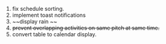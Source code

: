 1. fix schedule sorting.
2. implement toast notifications
3. ~~display rain ~~
4. ~~prevent overlapping activities on same pitch at same time.~~
5. convert table to calendar display.